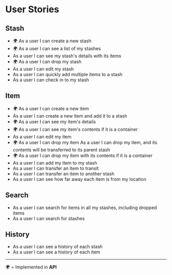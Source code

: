 # User Stories
## Stash
- 🌍️ As a user I can create a new stash
- 🌍️ As a user I can see a list of my stashes
- As a user I can see my stash's details with its items
- 🌍️ As a user I can drop my stash
- As a user I can edit my stash
- As a user I can quickly add multiple items to a stash
- As a user I can check in to my stash

## Item
- 🌍️ As a user I can create a new item
- As a user I can create a new item and add it to a stash
- 🌍️ As a user I can see my item's details
- 🌍️ As a user I can see my item's contents if it is a container
- As a user I can edit my item
- 🌍️ As a user I can drop my item
As a user I can drop my item, and its contents will be transferred to its parent stash
- 🌍️ As a user I can drop my item with its contents if it is a container
- As a user I can add my item to my stash
- As a user I can transfer an item to transit
- As a user I can transfer an item to another stash
- As a user I can see how far away each item is from my location

## Search
- As a user I can search for items in all my stashes, including dropped items
- As a user I can search for stashes

## History
- As a user I can see a history of each stash
- As a user I can see a history of each item

---
🌍️ = Implemented in **API**
